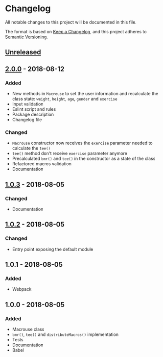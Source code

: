 # Changelog
All notable changes to this project will be documented in this file.

The format is based on [Keep a Changelog](https://keepachangelog.com/en/1.0.0/),
and this project adheres to [Semantic Versioning](https://semver.org/spec/v2.0.0.html).

## [Unreleased]

## [2.0.0] - 2018-08-12
### Added
- New methods in `Macrouse` to set the user information and recalculate the class state: `weight`, `height`, `age`, `gender` and `exercise`
- Input validation
- Eslint script and rules
- Package description
- Changelog file

### Changed
- `Macrouse` constructor now receives the `exercise` parameter needed to calculate the `tee()`
- `tee()` method don't receive `exercise` parameter anymore
- Precalculated `bmr()` and `tee()` in the constructor as a state of the class
- Refactored macros validation
- Documentation

## [1.0.3] - 2018-08-05
### Changed
- Documentation

## [1.0.2] - 2018-08-05
### Changed
- Entry point exposing the default module

## 1.0.1 - 2018-08-05
### Added
- Webpack

## 1.0.0 - 2018-08-05
### Added
- Macrouse class
- `bmr()`, `tee()` and `distributeMacros()` implementation
- Tests
- Documentation
- Babel

[Unreleased]: https://github.com/socunanena/macrouse/compare/v2.0.0...HEAD
[2.0.0]: https://github.com/socunanena/macrouse/compare/v1.0.3...v2.0.0
[1.0.3]: https://github.com/socunanena/macrouse/compare/v1.0.2...v1.0.3
[1.0.2]: https://github.com/socunanena/macrouse/compare/v1.0.1...v1.0.2
[1.0.1]: https://github.com/socunanena/macrouse/compare/v1.0.0...v1.0.1